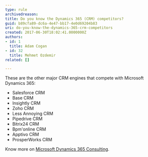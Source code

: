 ```yaml
---
type: rule
archivedreason: 
title: Do you know the Dynamics 365 (CRM) competitors?
guid: b89cfa89-dc6a-4e47-bb17-4e0d69204b83
uri: do-you-know-the-dynamics-365-crm-competitors
created: 2017-06-30T18:02:41.0000000Z
authors:
- id: 1
  title: Adam Cogan
- id: 32
  title: Mehmet Ozdemir
related: []

---
```


These are the other major CRM engines that compete with Microsoft Dynamics 365:

* Salesforce CRM
* Base CRM
* Insightly CRM
* Zoho CRM
* Less Annoying CRM
* Pipedrive CRM
* Bitrix24 CRM
* Bpm'online CRM
* Apptivo CRM
* ProsperWorks CRM


<!--endintro-->

Know more on [Microsoft Dynamics 365 Consulting](https&#58;//www.ssw.com.au/ssw/Consulting/Dynamics365.aspx).
